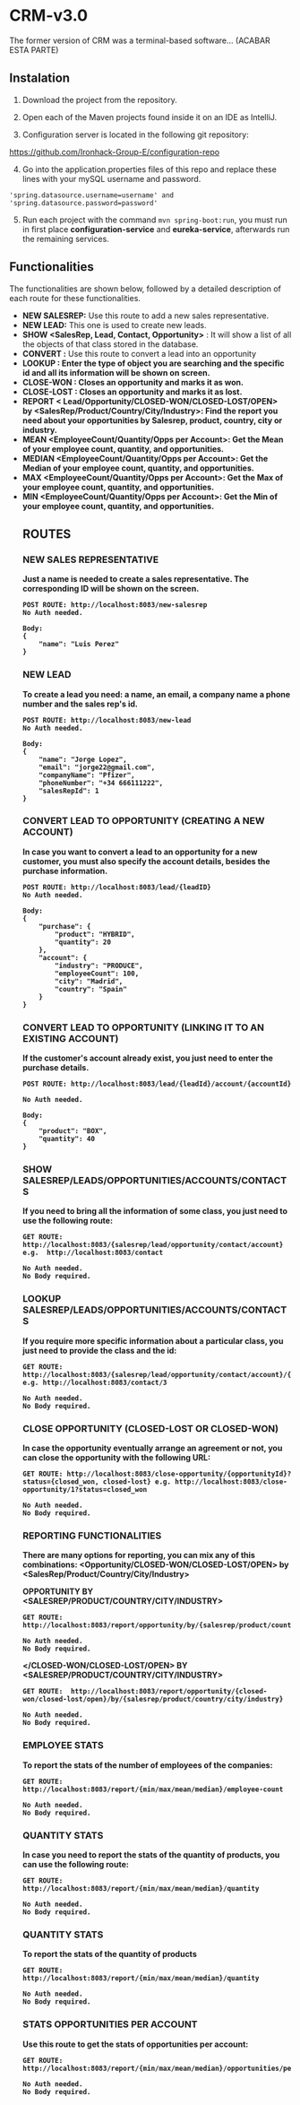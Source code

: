 # CRM-v3.0

The former version of CRM was a terminal-based software... (ACABAR ESTA PARTE)

## Instalation

1. Download the project from the repository. 

2. Open each of the Maven projects found inside it on an IDE as IntelliJ.

3. Configuration server is located in the following git repository:

  https://github.com/Ironhack-Group-E/configuration-repo
  
4. Go into the application.properties files of this repo and replace these lines with your mySQL username and password.
```
'spring.datasource.username=username' and 'spring.datasource.password=password'
```
5. Run each project with the command `mvn spring-boot:run`, you must run in first place **configuration-service** and **eureka-service**, afterwards run the remaining services.

## Functionalities 

The functionalities are shown below, followed by a detailed description of each route for these functionalities.

- **NEW SALESREP:** Use this route to add a new sales representative.
- **NEW LEAD:** This one is used to create new leads.
- **SHOW <SalesRep, Lead, Contact, Opportunity>** : It will show a list of all the objects of that class stored in the database.
- **CONVERT <ID>:** Use this route to convert a lead into an opportunity
- **LOOKUP <Object> <id>:** Enter the type of object you are searching and the specific id and all its information will
  be shown on screen.
- **CLOSE-WON <id>**: Closes an opportunity and marks it as won.
- **CLOSE-LOST <id>**: Closes an opportunity and marks it as lost.
- **REPORT <
  Lead/Opportunity/CLOSED-WON/CLOSED-LOST/OPEN>                                                                     
  by <SalesRep/Product/Country/City/Industry>**: Find the report you need about your opportunities by Salesrep, product,
  country, city or industry.
- **MEAN <EmployeeCount/Quantity/Opps per Account>**: Get the Mean of your employee count, quantity, and opportunities.
- **MEDIAN <EmployeeCount/Quantity/Opps per Account>**: Get the Median of your employee count, quantity, and
  opportunities.
- **MAX <EmployeeCount/Quantity/Opps per Account>**: Get the Max of your employee count, quantity, and opportunities.
- **MIN <EmployeeCount/Quantity/Opps per Account>**: Get the Min of your employee count, quantity, and opportunities.


## ROUTES

### NEW SALES REPRESENTATIVE

Just a name is needed to create a sales representative. The corresponding ID will be shown on the screen.
``` 
POST ROUTE: http://localhost:8083/new-salesrep
No Auth needed.

Body:
{
    "name": "Luis Perez"
}
```

### NEW LEAD 

To create a lead you need: a name, an email, a company name a phone number and the sales rep's id.

``` 
POST ROUTE: http://localhost:8083/new-lead
No Auth needed.

Body:
{
    "name": "Jorge Lopez", 
    "email": "jorge22@gmail.com",
    "companyName": "Pfizer",
    "phoneNumber": "+34 666111222", 
    "salesRepId": 1
}
```

### CONVERT LEAD TO OPPORTUNITY (CREATING A NEW ACCOUNT)

In case you want to convert a lead to an opportunity for a new customer, you must also specify the account details, besides the purchase information.
``` 
POST ROUTE: http://localhost:8083/lead/{leadID}
No Auth needed.

Body:
{
    "purchase": {
        "product": "HYBRID",
        "quantity": 20
    },
    "account": {
        "industry": "PRODUCE",
        "employeeCount": 100,
        "city": "Madrid",
        "country": "Spain"
    } 
}
```

### CONVERT LEAD TO OPPORTUNITY (LINKING IT TO AN EXISTING ACCOUNT)

If the customer's account already exist, you just need to enter the purchase details.
``` 
POST ROUTE: http://localhost:8083/lead/{leadId}/account/{accountId}

No Auth needed.

Body:
{
    "product": "BOX",
    "quantity": 40 
}
```

### SHOW SALESREP/LEADS/OPPORTUNITIES/ACCOUNTS/CONTACTS

If you need to bring all the information of some class, you just need to use the following route:
``` 
GET ROUTE: http://localhost:8083/{salesrep/lead/opportunity/contact/account}   e.g.  http://localhost:8083/contact

No Auth needed.
No Body required.
```

### LOOKUP SALESREP/LEADS/OPPORTUNITIES/ACCOUNTS/CONTACTS

If you require more specific information about a particular class, you just need to provide the class and the id:
``` 
GET ROUTE: http://localhost:8083/{salesrep/lead/opportunity/contact/account}/{salesrepId/leadId/opportunityId/contactId/accounId}  e.g. http://localhost:8083/contact/3

No Auth needed.
No Body required.
```

### CLOSE OPPORTUNITY (CLOSED-LOST OR CLOSED-WON)

In case the opportunity eventually arrange an agreement or not, you can close the opportunity with the following URL:
``` 
GET ROUTE: http://localhost:8083/close-opportunity/{opportunityId}?status={closed_won, closed-lost} e.g. http://localhost:8083/close-opportunity/1?status=closed_won

No Auth needed.
No Body required.
```

### REPORTING FUNCTIONALITIES

There are many options for reporting, you can mix any of this combinations: <Opportunity/CLOSED-WON/CLOSED-LOST/OPEN> by <SalesRep/Product/Country/City/Industry>

**OPPORTUNITY BY <SALESREP/PRODUCT/COUNTRY/CITY/INDUSTRY>**

``` 
GET ROUTE:  http://localhost:8083/report/opportunity/by/{salesrep/product/country/city/industry}

No Auth needed.
No Body required.
```

**</CLOSED-WON/CLOSED-LOST/OPEN> BY <SALESREP/PRODUCT/COUNTRY/CITY/INDUSTRY>**

``` 
GET ROUTE:  http://localhost:8083/report/opportunity/{closed-won/closed-lost/open}/by/{salesrep/product/country/city/industry}

No Auth needed.
No Body required.
```

### EMPLOYEE STATS

To report the stats of the number of employees of the companies:
``` 
GET ROUTE:  http://localhost:8083/report/{min/max/mean/median}/employee-count

No Auth needed.
No Body required.
```

### QUANTITY STATS

In case you need to report the stats of the quantity of products, you can use the following route:
``` 
GET ROUTE:  http://localhost:8083/report/{min/max/mean/median}/quantity

No Auth needed.
No Body required.
```

### QUANTITY STATS

To report the stats of the quantity of products
``` 
GET ROUTE:  http://localhost:8083/report/{min/max/mean/median}/quantity

No Auth needed.
No Body required.
```

### STATS OPPORTUNITIES PER ACCOUNT

Use this route to get the stats of opportunities per account:
``` 
GET ROUTE:  http://localhost:8083/report/{min/max/mean/median}/opportunities/per/account

No Auth needed.
No Body required.
```


